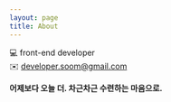 ```yaml
---
layout: page
title: About
---
```


💻 front-end developer  
✉️ developer.soom@gmail.com

**어제보다 오늘 더. 차근차근 수련하는 마음으로.**